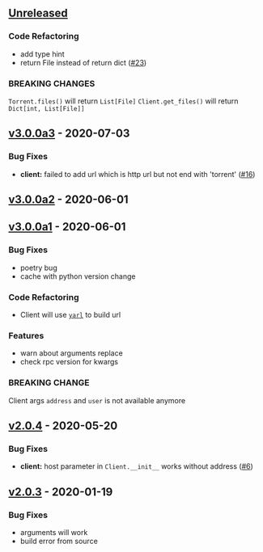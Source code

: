 ## [Unreleased](https://github.com/Trim21/transmission-rpc/compare/v3.0.0a3...HEAD)

### Code Refactoring
- add type hint
- return File instead of return dict ([#23](https://github.com/Trim21/transmission-rpc/issues/23))

### BREAKING CHANGES
`Torrent.files()` will return `List[File]`
`Client.get_files()` will return `Dict[int, List[File]]`


## [v3.0.0a3](https://github.com/Trim21/transmission-rpc/compare/v3.0.0a2...v3.0.0a3) - 2020-07-03

### Bug Fixes
- **client:** failed to add url which is http url but not end with 'torrent' ([#16](https://github.com/Trim21/transmission-rpc/issues/16))


## [v3.0.0a2](https://github.com/Trim21/transmission-rpc/compare/v3.0.0a1...v3.0.0a2) - 2020-06-01


## [v3.0.0a1](https://github.com/Trim21/transmission-rpc/compare/v2.0.4...v3.0.0a1) - 2020-06-01

### Bug Fixes
- poetry bug
- cache with python version change

### Code Refactoring
- Client will use [`yarl`](https://github.com/aio-libs/yarl) to build url

### Features
- warn about arguments replace
- check rpc version for kwargs

### BREAKING CHANGE

Client args `address` and `user` is not available anymore


## [v2.0.4](https://github.com/Trim21/transmission-rpc/compare/v2.0.3...v2.0.4) - 2020-05-20

### Bug Fixes
- **client:** host parameter in `Client.__init__` works without address ([#6](https://github.com/Trim21/transmission-rpc/issues/6))


## [v2.0.3](https://github.com/Trim21/transmission-rpc/compare/v1.0.4...v2.0.3) - 2020-01-19

### Bug Fixes
- arguments will work
- build error from source
